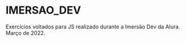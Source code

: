 # IMERSAO_DEV
 Exercícios voltados para JS realizado durante a Imersão Dev da Alura. Março de 2022.
